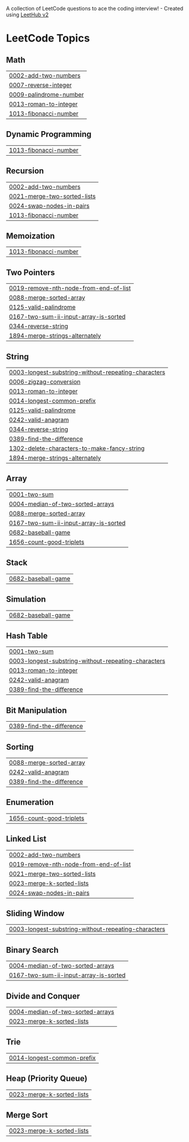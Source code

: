A collection of LeetCode questions to ace the coding interview! - Created using [LeetHub v2](https://github.com/arunbhardwaj/LeetHub-2.0)
<!---LeetCode Topics Start-->
# LeetCode Topics
## Math
|  |
| ------- |
| [0002-add-two-numbers](https://github.com/An0nman/leetcode/tree/master/0002-add-two-numbers) |
| [0007-reverse-integer](https://github.com/An0nman/leetcode/tree/master/0007-reverse-integer) |
| [0009-palindrome-number](https://github.com/An0nman/leetcode/tree/master/0009-palindrome-number) |
| [0013-roman-to-integer](https://github.com/An0nman/leetcode/tree/master/0013-roman-to-integer) |
| [1013-fibonacci-number](https://github.com/An0nman/leetcode/tree/master/1013-fibonacci-number) |
## Dynamic Programming
|  |
| ------- |
| [1013-fibonacci-number](https://github.com/An0nman/leetcode/tree/master/1013-fibonacci-number) |
## Recursion
|  |
| ------- |
| [0002-add-two-numbers](https://github.com/An0nman/leetcode/tree/master/0002-add-two-numbers) |
| [0021-merge-two-sorted-lists](https://github.com/An0nman/leetcode/tree/master/0021-merge-two-sorted-lists) |
| [0024-swap-nodes-in-pairs](https://github.com/An0nman/leetcode/tree/master/0024-swap-nodes-in-pairs) |
| [1013-fibonacci-number](https://github.com/An0nman/leetcode/tree/master/1013-fibonacci-number) |
## Memoization
|  |
| ------- |
| [1013-fibonacci-number](https://github.com/An0nman/leetcode/tree/master/1013-fibonacci-number) |
## Two Pointers
|  |
| ------- |
| [0019-remove-nth-node-from-end-of-list](https://github.com/An0nman/leetcode/tree/master/0019-remove-nth-node-from-end-of-list) |
| [0088-merge-sorted-array](https://github.com/An0nman/leetcode/tree/master/0088-merge-sorted-array) |
| [0125-valid-palindrome](https://github.com/An0nman/leetcode/tree/master/0125-valid-palindrome) |
| [0167-two-sum-ii-input-array-is-sorted](https://github.com/An0nman/leetcode/tree/master/0167-two-sum-ii-input-array-is-sorted) |
| [0344-reverse-string](https://github.com/An0nman/leetcode/tree/master/0344-reverse-string) |
| [1894-merge-strings-alternately](https://github.com/An0nman/leetcode/tree/master/1894-merge-strings-alternately) |
## String
|  |
| ------- |
| [0003-longest-substring-without-repeating-characters](https://github.com/An0nman/leetcode/tree/master/0003-longest-substring-without-repeating-characters) |
| [0006-zigzag-conversion](https://github.com/An0nman/leetcode/tree/master/0006-zigzag-conversion) |
| [0013-roman-to-integer](https://github.com/An0nman/leetcode/tree/master/0013-roman-to-integer) |
| [0014-longest-common-prefix](https://github.com/An0nman/leetcode/tree/master/0014-longest-common-prefix) |
| [0125-valid-palindrome](https://github.com/An0nman/leetcode/tree/master/0125-valid-palindrome) |
| [0242-valid-anagram](https://github.com/An0nman/leetcode/tree/master/0242-valid-anagram) |
| [0344-reverse-string](https://github.com/An0nman/leetcode/tree/master/0344-reverse-string) |
| [0389-find-the-difference](https://github.com/An0nman/leetcode/tree/master/0389-find-the-difference) |
| [1302-delete-characters-to-make-fancy-string](https://github.com/An0nman/leetcode/tree/master/1302-delete-characters-to-make-fancy-string) |
| [1894-merge-strings-alternately](https://github.com/An0nman/leetcode/tree/master/1894-merge-strings-alternately) |
## Array
|  |
| ------- |
| [0001-two-sum](https://github.com/An0nman/leetcode/tree/master/0001-two-sum) |
| [0004-median-of-two-sorted-arrays](https://github.com/An0nman/leetcode/tree/master/0004-median-of-two-sorted-arrays) |
| [0088-merge-sorted-array](https://github.com/An0nman/leetcode/tree/master/0088-merge-sorted-array) |
| [0167-two-sum-ii-input-array-is-sorted](https://github.com/An0nman/leetcode/tree/master/0167-two-sum-ii-input-array-is-sorted) |
| [0682-baseball-game](https://github.com/An0nman/leetcode/tree/master/0682-baseball-game) |
| [1656-count-good-triplets](https://github.com/An0nman/leetcode/tree/master/1656-count-good-triplets) |
## Stack
|  |
| ------- |
| [0682-baseball-game](https://github.com/An0nman/leetcode/tree/master/0682-baseball-game) |
## Simulation
|  |
| ------- |
| [0682-baseball-game](https://github.com/An0nman/leetcode/tree/master/0682-baseball-game) |
## Hash Table
|  |
| ------- |
| [0001-two-sum](https://github.com/An0nman/leetcode/tree/master/0001-two-sum) |
| [0003-longest-substring-without-repeating-characters](https://github.com/An0nman/leetcode/tree/master/0003-longest-substring-without-repeating-characters) |
| [0013-roman-to-integer](https://github.com/An0nman/leetcode/tree/master/0013-roman-to-integer) |
| [0242-valid-anagram](https://github.com/An0nman/leetcode/tree/master/0242-valid-anagram) |
| [0389-find-the-difference](https://github.com/An0nman/leetcode/tree/master/0389-find-the-difference) |
## Bit Manipulation
|  |
| ------- |
| [0389-find-the-difference](https://github.com/An0nman/leetcode/tree/master/0389-find-the-difference) |
## Sorting
|  |
| ------- |
| [0088-merge-sorted-array](https://github.com/An0nman/leetcode/tree/master/0088-merge-sorted-array) |
| [0242-valid-anagram](https://github.com/An0nman/leetcode/tree/master/0242-valid-anagram) |
| [0389-find-the-difference](https://github.com/An0nman/leetcode/tree/master/0389-find-the-difference) |
## Enumeration
|  |
| ------- |
| [1656-count-good-triplets](https://github.com/An0nman/leetcode/tree/master/1656-count-good-triplets) |
## Linked List
|  |
| ------- |
| [0002-add-two-numbers](https://github.com/An0nman/leetcode/tree/master/0002-add-two-numbers) |
| [0019-remove-nth-node-from-end-of-list](https://github.com/An0nman/leetcode/tree/master/0019-remove-nth-node-from-end-of-list) |
| [0021-merge-two-sorted-lists](https://github.com/An0nman/leetcode/tree/master/0021-merge-two-sorted-lists) |
| [0023-merge-k-sorted-lists](https://github.com/An0nman/leetcode/tree/master/0023-merge-k-sorted-lists) |
| [0024-swap-nodes-in-pairs](https://github.com/An0nman/leetcode/tree/master/0024-swap-nodes-in-pairs) |
## Sliding Window
|  |
| ------- |
| [0003-longest-substring-without-repeating-characters](https://github.com/An0nman/leetcode/tree/master/0003-longest-substring-without-repeating-characters) |
## Binary Search
|  |
| ------- |
| [0004-median-of-two-sorted-arrays](https://github.com/An0nman/leetcode/tree/master/0004-median-of-two-sorted-arrays) |
| [0167-two-sum-ii-input-array-is-sorted](https://github.com/An0nman/leetcode/tree/master/0167-two-sum-ii-input-array-is-sorted) |
## Divide and Conquer
|  |
| ------- |
| [0004-median-of-two-sorted-arrays](https://github.com/An0nman/leetcode/tree/master/0004-median-of-two-sorted-arrays) |
| [0023-merge-k-sorted-lists](https://github.com/An0nman/leetcode/tree/master/0023-merge-k-sorted-lists) |
## Trie
|  |
| ------- |
| [0014-longest-common-prefix](https://github.com/An0nman/leetcode/tree/master/0014-longest-common-prefix) |
## Heap (Priority Queue)
|  |
| ------- |
| [0023-merge-k-sorted-lists](https://github.com/An0nman/leetcode/tree/master/0023-merge-k-sorted-lists) |
## Merge Sort
|  |
| ------- |
| [0023-merge-k-sorted-lists](https://github.com/An0nman/leetcode/tree/master/0023-merge-k-sorted-lists) |
<!---LeetCode Topics End-->
